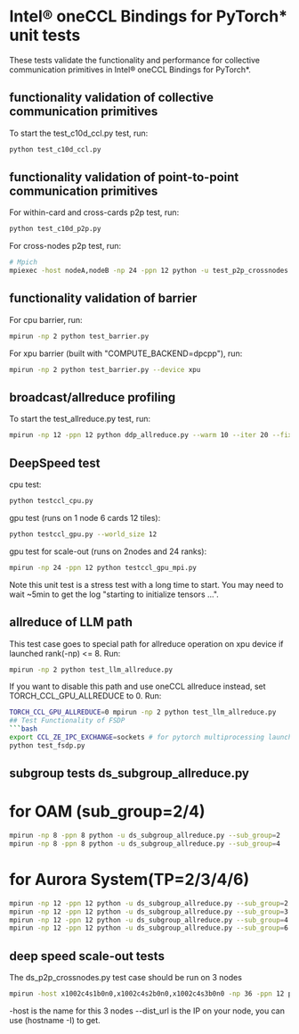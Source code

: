 # Intel® oneCCL Bindings for PyTorch* unit tests

These tests validate the functionality and performance for collective communication primitives in Intel® oneCCL Bindings for PyTorch*.

## functionality validation of collective communication primitives
To start the test_c10d_ccl.py test, run: 

```bash
python test_c10d_ccl.py
```

## functionality validation of point-to-point communication primitives
For within-card and cross-cards p2p test, run:

```bash
python test_c10d_p2p.py
```

For cross-nodes p2p test, run:

```bash
# Mpich
mpiexec -host nodeA,nodeB -np 24 -ppn 12 python -u test_p2p_crossnodes.py --dist_url $NODE_IP --world_size 24
```

## functionality validation of barrier
For cpu barrier, run:

```bash
mpirun -np 2 python test_barrier.py
```

For xpu barrier (built with "COMPUTE_BACKEND=dpcpp"), run:

```bash
mpirun -np 2 python test_barrier.py --device xpu
```

## broadcast/allreduce profiling
To start the test_allreduce.py test, run:

```bash
mpirun -np 12 -ppn 12 python ddp_allreduce.py --warm 10 --iter 20 --fixed
```

## DeepSpeed test
cpu test:
```bash
python testccl_cpu.py
```

gpu test (runs on 1 node 6 cards 12 tiles):
```bash
python testccl_gpu.py --world_size 12
```
gpu test for scale-out (runs on 2nodes and 24 ranks):
```bash
mpirun -np 24 -ppn 12 python testccl_gpu_mpi.py
```

Note this unit test is a stress test with a long time to start. You may need to wait ~5min to get the log "starting to initialize tensors ...".

## allreduce of LLM path
This test case goes to special path for allreduce operation on xpu device if launched rank(-np) <= 8. Run:
```bash
mpirun -np 2 python test_llm_allreduce.py
```
If you want to disable this path and use oneCCL allreduce instead, set TORCH_CCL_GPU_ALLREDUCE to 0. Run:
```bash
TORCH_CCL_GPU_ALLREDUCE=0 mpirun -np 2 python test_llm_allreduce.py
## Test Functionality of FSDP
```bash
export CCL_ZE_IPC_EXCHANGE=sockets # for pytorch multiprocessing launch
python test_fsdp.py
```

## subgroup tests ds_subgroup_allreduce.py
# for OAM (sub_group=2/4)
```bash
mpirun -np 8 -ppn 8 python -u ds_subgroup_allreduce.py --sub_group=2
mpirun -np 8 -ppn 8 python -u ds_subgroup_allreduce.py --sub_group=4
```
# for Aurora System(TP=2/3/4/6)
```bash
mpirun -np 12 -ppn 12 python -u ds_subgroup_allreduce.py --sub_group=2
mpirun -np 12 -ppn 12 python -u ds_subgroup_allreduce.py --sub_group=3
mpirun -np 12 -ppn 12 python -u ds_subgroup_allreduce.py --sub_group=4
mpirun -np 12 -ppn 12 python -u ds_subgroup_allreduce.py --sub_group=6
```

## deep speed scale-out tests
The ds_p2p_crossnodes.py test case should be run on 3 nodes 
```bash
mpirun -host x1002c4s1b0n0,x1002c4s2b0n0,x1002c4s3b0n0 -np 36 -ppn 12 python -u ds_p2p_crossnodes.py --dist_url 10.0.1.141 --world_size 36
```
-host is the name for this 3 nodes
--dist_url is the IP on your node, you can use (hostname -I) to get.
